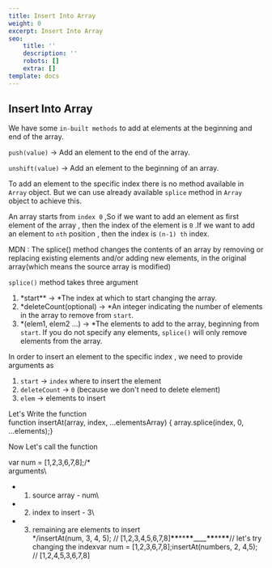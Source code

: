 ```yaml
---
title: Insert Into Array
weight: 0
excerpt: Insert Into Array
seo:
    title: ''
    description: ''
    robots: []
    extra: []
template: docs
---
```


## Insert Into Array

We have some `in-built methods` to add at elements at the beginning and end of the array.

`push(value)` → Add an element to the end of the array.

`unshift(value)` → Add an element to the beginning of an array.

To add an element to the specific index there is no method available in `Array` object. But we can use already available `splice` method in `Array` object to achieve this.

An array starts from `index 0` ,So if we want to add an element as first element of the array , then the index of the element is `0` .If we want to add an element to `nth` position , then the index is `(n-1) th` index.

MDN : The splice() method changes the contents of an array by removing or replacing existing elements and/or adding new elements, in the original array(which means the source array is modified)

`splice()` method takes three argument

1.  *start\*\* → *The index at which to start changing the array.
2.  *deleteCount(optional) → *An integer indicating the number of elements in the array to remove from `start`.
3.  *(elem1, elem2 ...) → *The elements to add to the array, beginning from `start`. If you do not specify any elements, `splice()` will only remove elements from the array.

In order to insert an element to the specific index , we need to provide arguments as

1.  `start` → `index` where to insert the element
2.  `deleteCount` → `0` (because we don't need to delete element)
3.  `elem` → elements to insert

Let's Write the function\
function insertAt(array, index, ...elementsArray) { array.splice(index, 0, ...elements);}

Now Let's call the function

var num = [1,2,3,6,7,8];/\*\
 arguments\

- 1. source array - num\
- 2. index to insert - 3\
- 3. remaining are elements to insert\
       \*/insertAt(num, 3, 4, 5); // [1,2,3,4,5,6,7,8]******\*\*******\*\*******\*\*******\_\_\_\_******\*\*******\*\*******\*\*******// let's try changing the indexvar num = [1,2,3,6,7,8];insertAt(numbers, 2, 4,5); // [1,2,4,5,3,6,7,8]
